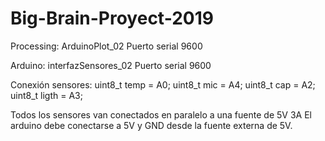 # Big-Brain-Proyect-2019

Processing: ArduinoPlot_02
Puerto serial 9600

Arduino: interfazSensores_02
Puerto serial 9600

Conexión sensores:
uint8_t temp    = A0;
uint8_t mic     = A4;
uint8_t cap     = A2;
uint8_t ligth   = A3;

Todos los sensores van conectados en paralelo a una fuente de 5V 3A
El arduino debe conectarse a 5V y GND desde la fuente externa de 5V.

